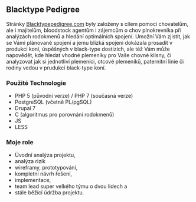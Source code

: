 ## Blacktype Pedigree
Stránky [Blacktypepedigree.com](https://blacktypepedigree.com) byly založeny s cílem pomoci chovatelům, ale i majitelům, bloodstock agentům i zájemcům o chov plnokrevníka při analýzách rodokmenů a hledání optimálních spojení. Umožní Vám zjistit, jak se Vámi plánované spojení a jemu blízká spojení dokázala prosadit v produkci koní, úspěšných v black-type dostizích, ale též Vám může napovědět, kde hledat vhodné plemeníky pro Vaše chovné klisny, či analyzovat jak si jednotliví plemeníci, otcové plemeníků, paternitní linie či rodiny vedou v prudukci black-type koní.

### Použité Technologie
 * PHP 5 (původní verze) / PHP 7 (současná verze)
 * PostgreSQL (včetně PL/pgSQL)
 * Drupal 7
 * C (algoritmus pro porovnání rodokmenů)
 * JS
 * LESS

### Moje role
 * Úvodní analýza projektu,
 * analýza rizik
 * wireframy, prototypování,
 * kompletní návrh řešení,
 * implementace,
 * team lead super velkého týmu o dvou lidech a
 * stále běžící údržba projektu.
